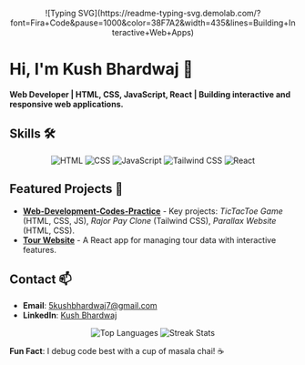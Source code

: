 <p align="center">
  ![Typing SVG](https://readme-typing-svg.demolab.com/?font=Fira+Code&pause=1000&color=38F7A2&width=435&lines=Building+Interactive+Web+Apps)
</p>

# **Hi, I'm Kush Bhardwaj** 👋
**Web Developer | HTML, CSS, JavaScript, React | Building interactive and responsive web applications.**

## **Skills** 🛠️
<p align="center">
  <img src="https://img.shields.io/badge/HTML-E34F26?logo=html5&logoColor=white" alt="HTML"/>
  <img src="https://img.shields.io/badge/CSS-1572B6?logo=css3&logoColor=white" alt="CSS"/>
  <img src="https://img.shields.io/badge/JavaScript-F7DF1E?logo=javascript&logoColor=black" alt="JavaScript"/>
  <img src="https://img.shields.io/badge/Tailwind_CSS-38B2AC?logo=tailwind-css&logoColor=white" alt="Tailwind CSS"/>
  <img src="https://img.shields.io/badge/React-61DAFB?logo=react&logoColor=black" alt="React"/>
</p>

## **Featured Projects** 🚀
- **[Web-Development-Codes-Practice](https://github.com/root-kush369/Web-Development-Codes-Practice)** - Key projects: *TicTacToe Game* (HTML, CSS, JS), *Rajor Pay Clone* (Tailwind CSS), *Parallax Website* (HTML, CSS).
- **[Tour Website](https://github.com/root-kush369/jot-down)** - A React app for managing tour data with interactive features.

## **Contact** 📫
- **Email**: [5kushbhardwaj7@gmail.com](mailto:5kushbhardwaj7@gmail.com)  
- **LinkedIn**: [Kush Bhardwaj](https://www.linkedin.com/in/kush-bhardwaj7/)  

<p align="center">
  <img src="https://github-readme-stats.vercel.app/api/top-langs?username=root-kush369" alt="Top Languages"/>
  <img src="https://github-readme-streak-stats.herokuapp.com/?user=root-kush369" alt="Streak Stats"/>
</p>

**Fun Fact**: I debug code best with a cup of masala chai! ☕
